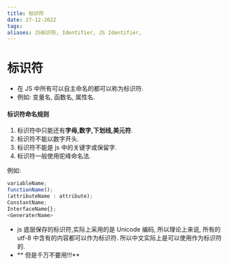 ```yaml
---
title: 标识符
date: 27-12-2022
tags: 
aliases: JS标识符, Identifier, JS Identifier, 
---
```


# 标识符

- 在 JS 中所有可以自主命名的都可以称为标识符.  
- 例如: 变量名, 函数名, 属性名.


#### 标识符命名规则  
  
1. 标识符中只能还有**字母,数字,下划线,美元符**.  
2. 标识符不能以数字开头.  
3. 标识符不能是 js 中的关键字或保留字.  
4. 标识符一般使用驼峰命名法.  
  
例如:  
```js  
variableName; 
functionName(); 
(attributeName : attribute); 
ConstantName; 
InterfaceName{}; 
<GeneraterName>  
```

- js 底层保存的标识符,实际上采用的是 Unicode 编码, 所以理论上来说,   所有的 utf-8 中含有的内容都可以作为标识符. 所以中文实际上是可以使用作为标识符的.  
- ** 但是千万不要用!!!**
